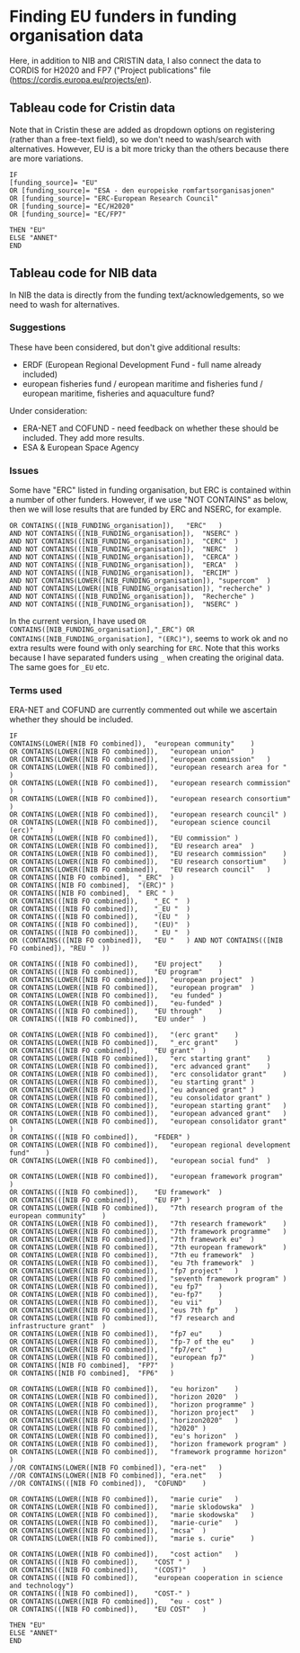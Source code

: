 # Finding EU funders in funding organisation data

Here, in addition to NIB and CRISTIN data, I also connect the data to CORDIS for H2020 and FP7 ("Project publications" file (https://cordis.europa.eu/projects/en).

## Tableau code for Cristin data

Note that in Cristin these are added as dropdown options on registering (rather than a free-text field), so we don't need to wash/search with alternatives. However, EU is a bit more tricky than the others because there are more variations. 

```
IF 
[funding_source]= "EU"
OR [funding_source]= "ESA - den europeiske romfartsorganisasjonen"
OR [funding_source]= "ERC-European Research Council"
OR [funding_source]= "EC/H2020"
OR [funding_source]= "EC/FP7"

THEN "EU"
ELSE "ANNET"
END
```

## Tableau code for NIB data

In NIB the data is directly from the funding text/acknowledgements, so we need to wash for alternatives.

### Suggestions

These have been considered, but don't give additional results:
* ERDF (European Regional Development Fund - full name already included)
* european fisheries fund / european maritime and fisheries fund / european maritime, fisheries and aquaculture fund?

Under consideration:
* ERA-NET and COFUND - need feedback on whether these should be included. They add more results.
* ESA & European Space Agency

### Issues

Some have "ERC" listed in funding organisation, but ERC is contained within a number of other funders. However, if we use  "NOT CONTAINS" as below, then we will lose results that are funded by ERC and NSERC, for example.

```
OR CONTAINS(([NIB_FUNDING_organisation]),	"ERC"	) 
AND NOT CONTAINS(([NIB_FUNDING_organisation]),	"NSERC"	) 
AND NOT CONTAINS(([NIB_FUNDING_organisation]),	"CERC"	)
AND NOT CONTAINS(([NIB_FUNDING_organisation]),	"NERC"	)  
AND NOT CONTAINS(([NIB_FUNDING_organisation]),	"CERCA"	) 
AND NOT CONTAINS(([NIB_FUNDING_organisation]),	"ERCA"	) 
AND NOT CONTAINS(([NIB_FUNDING_organisation]),	"ERCIM"	) 
AND NOT CONTAINS(LOWER([NIB_FUNDING_organisation]),	"supercom"	)
AND NOT CONTAINS(LOWER([NIB_FUNDING_organisation]),	"recherche"	)
AND NOT CONTAINS(([NIB_FUNDING_organisation]),	"Recherche"	)
AND NOT CONTAINS(([NIB_FUNDING_organisation]),	"NSERC"	)
```

In the current version, I have used `OR CONTAINS([NIB_FUNDING_organisation],"_ERC") OR CONTAINS([NIB_FUNDING_organisation], "(ERC)")`, seems to work ok and no extra results were found with only searching for `ERC`. Note that this works because I have separated funders using `_` when creating the original data. The same goes for `_EU` etc.

### Terms used

ERA-NET and COFUND are currently commented out while we ascertain whether they should be included.

```
IF 
CONTAINS(LOWER([NIB FO combined]),	"european community"	)
OR CONTAINS(LOWER([NIB FO combined]),	"european union"	)
OR CONTAINS(LOWER([NIB FO combined]),	"european commission"	)
OR CONTAINS(LOWER([NIB FO combined]),	"european research area for "	)
OR CONTAINS(LOWER([NIB FO combined]),	"european research commission"	)
OR CONTAINS(LOWER([NIB FO combined]),	"european research consortium"	)
OR CONTAINS(LOWER([NIB FO combined]),	"european research council"	)
OR CONTAINS(LOWER([NIB FO combined]),	"european science council (erc)"	)
OR CONTAINS(LOWER([NIB FO combined]),	"EU commission"	)
OR CONTAINS(LOWER([NIB FO combined]),	"EU research area"	)
OR CONTAINS(LOWER([NIB FO combined]),	"EU research commission"	)
OR CONTAINS(LOWER([NIB FO combined]),	"EU research consortium"	)
OR CONTAINS(LOWER([NIB FO combined]),	"EU research council"	)
OR CONTAINS([NIB FO combined],	"_ERC"	)
OR CONTAINS([NIB FO combined],	"(ERC)"	)
OR CONTAINS([NIB FO combined],	" ERC "	)
OR CONTAINS(([NIB FO combined]),	"_EC "	)
OR CONTAINS(([NIB FO combined]),	"_EU "	)
OR CONTAINS(([NIB FO combined]),	"(EU "	)
OR CONTAINS(([NIB FO combined]),	"(EU)"	)
OR CONTAINS(([NIB FO combined]),	" EU "	)
OR (CONTAINS(([NIB FO combined]),	"EU "	) AND NOT CONTAINS(([NIB FO combined]),	"REU "	))

OR CONTAINS(([NIB FO combined]),	"EU project"	)
OR CONTAINS(([NIB FO combined]),	"EU program"	)
OR CONTAINS(LOWER([NIB FO combined]),	"european project"	)
OR CONTAINS(LOWER([NIB FO combined]),	"european program"	)
OR CONTAINS(LOWER([NIB FO combined]),	"eu funded"	)
OR CONTAINS(LOWER([NIB FO combined]),	"eu-funded"	)
OR CONTAINS(([NIB FO combined]),	"EU through"	)
OR CONTAINS(([NIB FO combined]),	"EU under"	)

OR CONTAINS(LOWER([NIB FO combined]),	"(erc grant"	)
OR CONTAINS(LOWER([NIB FO combined]),	"_erc grant"	)
OR CONTAINS(([NIB FO combined]),	"EU grant"	)
OR CONTAINS(LOWER([NIB FO combined]),	"erc starting grant"	)
OR CONTAINS(LOWER([NIB FO combined]),	"erc advanced grant"	)
OR CONTAINS(LOWER([NIB FO combined]),	"erc consolidator grant"	)
OR CONTAINS(LOWER([NIB FO combined]),	"eu starting grant"	)
OR CONTAINS(LOWER([NIB FO combined]),	"eu advanced grant"	)
OR CONTAINS(LOWER([NIB FO combined]),	"eu consolidator grant"	)
OR CONTAINS(LOWER([NIB FO combined]),	"european starting grant"	)
OR CONTAINS(LOWER([NIB FO combined]),	"european advanced grant"	)
OR CONTAINS(LOWER([NIB FO combined]),	"european consolidator grant"	)
OR CONTAINS(([NIB FO combined]),	"FEDER"	)
OR CONTAINS(LOWER([NIB FO combined]),	"european regional development fund"	)
OR CONTAINS(LOWER([NIB FO combined]),	"european social fund"	)

OR CONTAINS(LOWER([NIB FO combined]),	"european framework program"	)
OR CONTAINS(([NIB FO combined]),	"EU framework"	)
OR CONTAINS(([NIB FO combined]),	"EU FP"	)
OR CONTAINS(LOWER([NIB FO combined]),	"7th research program of the european community"	)
OR CONTAINS(LOWER([NIB FO combined]),	"7th research framework"	)
OR CONTAINS(LOWER([NIB FO combined]),	"7th framework programme"	)
OR CONTAINS(LOWER([NIB FO combined]),	"7th framework eu"	)
OR CONTAINS(LOWER([NIB FO combined]),	"7th european framework"	)
OR CONTAINS(LOWER([NIB FO combined]),	"7th eu framework"	)
OR CONTAINS(LOWER([NIB FO combined]),	"eu 7th framework"	)
OR CONTAINS(LOWER([NIB FO combined]),	"fp7 project"	)
OR CONTAINS(LOWER([NIB FO combined]),	"seventh framework program"	)
OR CONTAINS(LOWER([NIB FO combined]),	"eu fp7"	)
OR CONTAINS(LOWER([NIB FO combined]),	"eu-fp7"	)
OR CONTAINS(LOWER([NIB FO combined]),	"eu vii"	)
OR CONTAINS(LOWER([NIB FO combined]),	"eus 7th fp"	)
OR CONTAINS(LOWER([NIB FO combined]),	"f7 research and infrastructure grant"	)
OR CONTAINS(LOWER([NIB FO combined]),	"fp7 eu"	)
OR CONTAINS(LOWER([NIB FO combined]),	"fp-7 of the eu"	)
OR CONTAINS(LOWER([NIB FO combined]),	"fp7/erc"	)
OR CONTAINS(LOWER([NIB FO combined]),	"european fp7"		)
OR CONTAINS([NIB FO combined],	"FP7"	)
OR CONTAINS([NIB FO combined],	"FP6"	)

OR CONTAINS(LOWER([NIB FO combined]),	"eu horizon"	)		
OR CONTAINS(LOWER([NIB FO combined]),	"horizon 2020"	)
OR CONTAINS(LOWER([NIB FO combined]),	"horizon programme"	)
OR CONTAINS(LOWER([NIB FO combined]),	"horizon project"	)
OR CONTAINS(LOWER([NIB FO combined]),	"horizon2020"	)
OR CONTAINS(LOWER([NIB FO combined]),	"h2020"	)
OR CONTAINS(LOWER([NIB FO combined]),	"eu's horizon"	)
OR CONTAINS(LOWER([NIB FO combined]),	"horizon framework program"	)		
OR CONTAINS(LOWER([NIB FO combined]),	"framework programme horizon"	)
//OR CONTAINS(LOWER([NIB FO combined]),	"era-net"	)
//OR CONTAINS(LOWER([NIB FO combined]),	"era.net"	)
//OR CONTAINS(([NIB FO combined]),	"COFUND"	)

OR CONTAINS(LOWER([NIB FO combined]),	"marie curie"	)
OR CONTAINS(LOWER([NIB FO combined]),	"marie sklodowska"	)
OR CONTAINS(LOWER([NIB FO combined]),	"marie skodowska"	)
OR CONTAINS(LOWER([NIB FO combined]),	"marie-curie"	)
OR CONTAINS(LOWER([NIB FO combined]),	"mcsa"	)
OR CONTAINS(LOWER([NIB FO combined]),	"marie s. curie"	)
		
OR CONTAINS(LOWER([NIB FO combined]),	"cost action"	)		
OR CONTAINS(([NIB FO combined]),	"COST "	)
OR CONTAINS(([NIB FO combined]),	"(COST)"	)
OR CONTAINS(([NIB FO combined]),	"european cooperation in science and technology")
OR CONTAINS(([NIB FO combined]),	"COST-"	)
OR CONTAINS(LOWER([NIB FO combined]),	"eu - cost"	)
OR CONTAINS(([NIB FO combined]),	"EU COST"	)

THEN "EU"
ELSE "ANNET"
END
```
